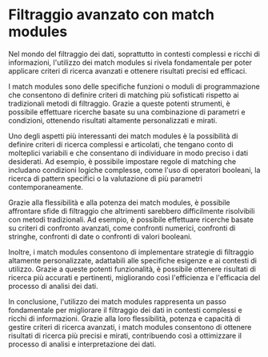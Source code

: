 # Filtraggio avanzato con match modules

Nel mondo del filtraggio dei dati, soprattutto in contesti complessi e ricchi di informazioni, l'utilizzo dei match modules si rivela fondamentale per poter applicare criteri di ricerca avanzati e ottenere risultati precisi ed efficaci.

I match modules sono delle specifiche funzioni o moduli di programmazione che consentono di definire criteri di matching più sofisticati rispetto ai tradizionali metodi di filtraggio. Grazie a queste potenti strumenti, è possibile effettuare ricerche basate su una combinazione di parametri e condizioni, ottenendo risultati altamente personalizzati e mirati.

Uno degli aspetti più interessanti dei match modules è la possibilità di definire criteri di ricerca complessi e articolati, che tengano conto di molteplici variabili e che consentano di individuare in modo preciso i dati desiderati. Ad esempio, è possibile impostare regole di matching che includano condizioni logiche complesse, come l'uso di operatori booleani, la ricerca di pattern specifici o la valutazione di più parametri contemporaneamente.

Grazie alla flessibilità e alla potenza dei match modules, è possibile affrontare sfide di filtraggio che altrimenti sarebbero difficilmente risolvibili con metodi tradizionali. Ad esempio, è possibile effettuare ricerche basate su criteri di confronto avanzati, come confronti numerici, confronti di stringhe, confronti di date o confronti di valori booleani.

Inoltre, i match modules consentono di implementare strategie di filtraggio altamente personalizzate, adattabili alle specifiche esigenze e ai contesti di utilizzo. Grazie a queste potenti funzionalità, è possibile ottenere risultati di ricerca più accurati e pertinenti, migliorando così l'efficienza e l'efficacia del processo di analisi dei dati.

In conclusione, l'utilizzo dei match modules rappresenta un passo fondamentale per migliorare il filtraggio dei dati in contesti complessi e ricchi di informazioni. Grazie alla loro flessibilità, potenza e capacità di gestire criteri di ricerca avanzati, i match modules consentono di ottenere risultati di ricerca più precisi e mirati, contribuendo così a ottimizzare il processo di analisi e interpretazione dei dati.